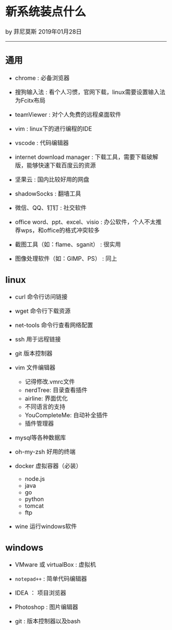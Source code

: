 <font size = "4">

# 新系统装点什么

by 菲尼莫斯 2019年01月28日

---

## 通用

* chrome : 必备浏览器

* 搜狗输入法 : 看个人习惯，官网下载，linux需要设置输入法为Fcitx布局

* teamViewer : 对个人免费的远程桌面软件

* vim : linux下的进行编程的IDE

* vscode : 代码编辑器

* internet download manager : 下载工具，需要下载破解版，能够快速下载百度云的资源

* 坚果云 : 国内比较好用的网盘

* shadowSocks : 翻墙工具

* 微信、QQ、钉钉 : 社交软件

* office word、ppt、excel、visio : 办公软件，个人不太推荐wps，和office的格式冲突较多

* 截图工具（如：flame、sganit） : 很实用

* 图像处理软件（如：GIMP、PS） : 同上

## linux

* curl 命令行访问链接

* wget 命令行下载资源

* net-tools 命令行查看网络配置

* ssh 用于远程链接

* git 版本控制器

* vim 文件编辑器
    * 记得修改.vmrc文件
    * nerdTree: 目录查看插件
    * airline: 界面优化
    * 不同语言的支持
    * YouCompleteMe: 自动补全插件
    * 插件管理器

* mysql等各种数据库

* oh-my-zsh 好用的终端

* docker 虚拟容器（必装）
    * node.js
    * java
    * go
    * python
    * tomcat
    * ftp

* wine 运行windows软件

## windows

* VMware 或 virtualBox : 虚拟机

* `notepad++` : 简单代码编辑器

* IDEA ： 项目浏览器

* Photoshop : 图片编辑器

* git : 版本控制器以及bash


